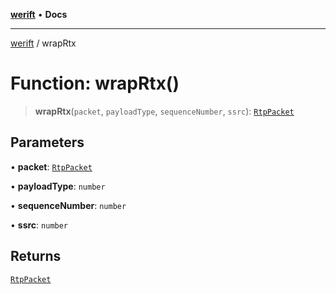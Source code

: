 [**werift**](../README.md) • **Docs**

***

[werift](../globals.md) / wrapRtx

# Function: wrapRtx()

> **wrapRtx**(`packet`, `payloadType`, `sequenceNumber`, `ssrc`): [`RtpPacket`](../classes/RtpPacket.md)

## Parameters

• **packet**: [`RtpPacket`](../classes/RtpPacket.md)

• **payloadType**: `number`

• **sequenceNumber**: `number`

• **ssrc**: `number`

## Returns

[`RtpPacket`](../classes/RtpPacket.md)
